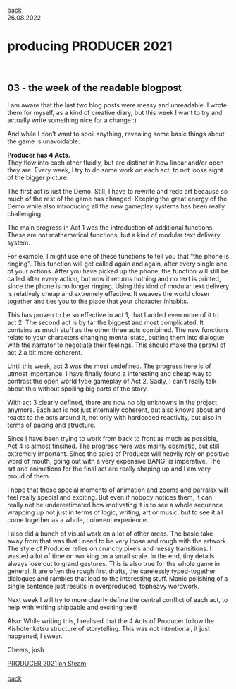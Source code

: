 [back](thinking)<br>
26.08.2022
<h1>producing PRODUCER 2021</h1><br>
<h2>03 - the week of the readable blogpost</h2>
I am aware that the last two blog posts were messy and unreadable. 
I wrote them for myself, as a kind of creative diary, but this week I want to try and actually write something nice for a change :)

And while I don’t want to spoil anything, revealing some basic things about the game is unavoidable:

**Producer has 4 Acts.**<br>
They flow into each other fluidly, but are distinct in how linear and/or open they are. Every week, I try to do some work on each act, to not loose sight of the bigger picture.

The first act is just the Demo. Still, I have to rewrite and redo art because so much of the rest of the game has changed. Keeping the great energy of the Demo while also introducing all the new gameplay systems has been really challenging. 

The main progress in Act 1 was the introduction of additional functions. These are not mathematical functions, but a kind of modular text delivery system.

For example, I might use one of these functions to tell you that “the phone is ringing”. This function will get called again and again, after every single one of your actions. After you have picked up the phone, the function will still be called after every action, but now it returns nothing and no text is printed, since the phone is no longer ringing.
Using this kind of modular text delivery is relatively cheap and extremely effective. It weaves the world closer together and ties you to the place that your character inhabits.

This has proven to be so effective in act 1, that I added even more of it to act 2. 
The second act is by far the biggest and most complicated. It contains as much stuff as the other three acts combined. The new functions relate to your characters changing mental state, putting them into dialogue with the narrator to negotiate their feelings. This should make the sprawl of act 2 a bit more coherent.

Until this week, act 3 was the most undefined. The progress here is of utmost importance. I have finally found a interesting and cheap way to contrast the open world type gameplay of Act 2. Sadly, I can’t really talk about this without spoiling big parts of the story.

With act 3 clearly defined, there are now no big unknowns in the project anymore. Each act is not just internally coherent, but also knows about and reacts to the acts around it, not only with hardcoded reactivity, but also in terms of pacing and structure.

Since I have been trying to work from back to front as much as possible, Act 4 is almost finsihed. The progress here was mainly cosmetic, but still extremely important. 
Since the sales of Producer will heavily rely on positive word of mouth, going out with a very expensive BANG! is imperative. The art and animations for the final act are really shaping up and I am very proud of them.

I hope that these special moments of animation and zooms and parralax will feel really special and exciting. But even if nobody notices them, it can really not be underestimated how motivating it is to see a whole sequence wrapping up not just in terms of logic, writing, art or music, but to see it all come together as a whole, coherent experience.

I also did a bunch of visual work on a lot of other areas. The basic take-away from that was that I need to be very loose and rough with the artwork. The style of Producer relies on crunchy pixels and messy transitions. I wasted a lot of time on working on a small scale. In the end, tiny details always lose out to grand gestures. This is also true for the whole game in general. 
It are often the rough first drafts, the carelessly typed-together dialogues and rambles that lead to the interesting stuff. Manic polishing of a single sentence just results in overproduced, topheavy wordwork.

Next week I will try to more clearly define the central conflict of each act, to help with writing shippable and exciting text!

Also: While writing this, I realised that the 4 Acts of Producer follow the Kishotenketsu structure of storytelling. This was not intentional, it just happened, I swear.

Cheers,
josh


<a href="https://store.steampowered.com/app/1667320/PRODUCER_2021/?beta=1" target="_blank">PRODUCER 2021 on Steam</a><br>
<br>
[back](producer_collect)

